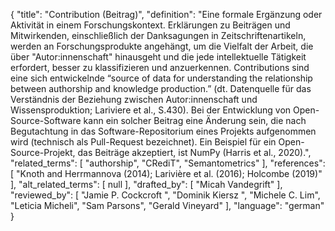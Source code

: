 {
    "title": "Contribution (Beitrag)",
    "definition": "Eine formale Ergänzung oder Aktivität in einem Forschungskontext. Erklärungen zu Beiträgen und Mitwirkenden, einschließlich der Danksagungen in Zeitschriftenartikeln, werden an Forschungsprodukte angehängt, um die Vielfalt der Arbeit, die über \"Autor:innenschaft\" hinausgeht und die jede intellektuelle Tätigkeit erfordert, besser zu klassifizieren und anzuerkennen. Contributions sind eine sich entwickelnde “source of data for understanding the relationship between authorship and knowledge production.” (dt. Datenquelle für das Verständnis der Beziehung zwischen Autor:innenschaft und Wissensproduktion; Lariviere et al., S.430). Bei der Entwicklung von Open-Source-Software kann ein solcher Beitrag eine Änderung sein, die nach Begutachtung in das Software-Repositorium eines Projekts aufgenommen wird (technisch als Pull-Request bezeichnet). Ein Beispiel für ein Open-Source-Projekt, das Beiträge akzeptiert, ist NumPy (Harris et al., 2020).",
    "related_terms": [
        "authorship",
        "CRediT",
        "Semantometrics"
    ],
    "references": [
        "Knoth and Herrmannova (2014); Larivière et al. (2016); Holcombe (2019)"
    ],
    "alt_related_terms": [
        null
    ],
    "drafted_by": [
        "Micah Vandegrift"
    ],
    "reviewed_by": [
        "Jamie P. Cockcroft ",
        "Dominik Kiersz ",
        "Michele C. Lim",
        "Leticia Micheli",
        "Sam Parsons",
        "Gerald Vineyard"
    ],
    "language": "german"
}